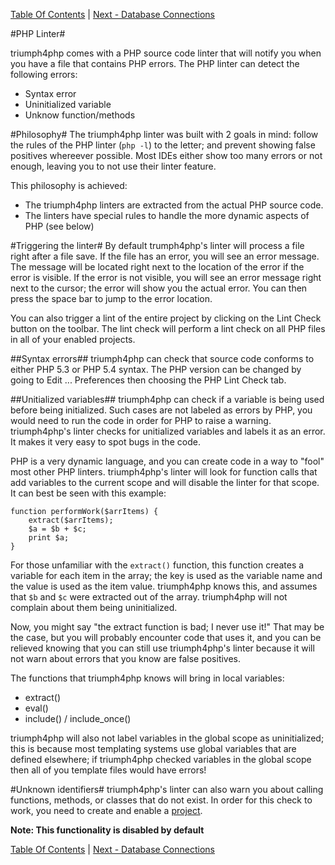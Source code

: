 [Table Of Contents](/#toc) | [Next - Database Connections](/database-connections/)

#PHP Linter#

triumph4php comes with a PHP source code linter that will notify you 
when you have a file that contains PHP errors. The PHP linter can
detect the following errors:

* Syntax error
* Uninitialized variable
* Unknow function/methods

#Philosophy#
The triumph4php linter was built with 2 goals in mind: follow the rules of
the PHP linter (`php -l`) to the letter; and prevent showing false positives
whereever possible.  Most IDEs either show too many errors or not enough, 
leaving you to not use their linter feature.

This philosophy is achieved:
 
* The triumph4php linters are extracted from the actual PHP 
    source code.
* The linters have special rules to handle the more dynamic
    aspects of PHP (see below)
	
#Triggering the linter#
By default trumph4php's linter will process a file right after
a file save.  If the file has an error, you will see an error
message.  The message will be located right next to the location of
the error if the error is visible. If the error is not visible, you
will see an error message right next to the cursor; the error
will show you the actual error.  You can then press the space
bar to jump to the error location.

You can also trigger a lint of the entire project by clicking on the
Lint Check button on the toolbar. The lint check will perform
a lint check on all PHP files in all of your enabled projects.  

##Syntax errors##
triumph4php can check that source code conforms to either PHP 5.3
or PHP 5.4 syntax.  The PHP version can be changed by going to
Edit ... Preferences then choosing the PHP Lint Check tab.

##Unitialized variables##
triumph4php can check if a variable is being used before being
initialized.  Such cases are not labeled as errors by PHP, you
would need to run the code in order for PHP to raise a warning. triumph4php's
linter checks for unitialized variables and labels it as an error.
It makes it very easy to spot bugs in the code.

PHP is a very dynamic language, and you can create code in a way
to "fool" most other PHP linters. triumph4php's linter will look 
for function calls that add variables to the current scope and will 
disable the linter for that scope. It can best be seen with this
example:

	function performWork($arrItems) {
		extract($arrItems);
		$a = $b + $c;
		print $a;
	}

For those unfamiliar with the `extract()` function, this function creates
a variable for each item in the array; the key is used as
the variable name and the value is used as the item value. triumph4php
knows this, and assumes that `$b` and `$c` were extracted out of
the array. triumph4php will not complain about them being 
uninitialized.  

Now, you might say "the extract function is bad; I never use it!" That
may be the case, but you will probably encounter code that uses it,
and you can be relieved knowing that you can still use triumph4php's linter
because it will not warn about errors that you know are false
positives.

The functions that triumph4php knows will bring in local variables:

* extract() 
* eval()
* include() / include_once()

triumph4php will also not label variables in the global scope as uninitialized;
this is because most templating systems use global variables that are defined 
elsewhere; if triumph4php checked variables in the global scope then all
of you template files would have errors!

#Unknown identifiers#
triumph4php's linter can also warn you about calling functions, methods, or classes
that do not exist.  In order for this check to work, you need to create and 
enable a [project](/projects/). 

**Note: This functionality is disabled by default**


[Table Of Contents](/#toc) | [Next - Database Connections](/database-connections/)